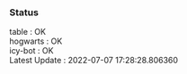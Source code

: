 ### Status


table : OK  
hogwarts : OK  
icy-bot : OK  
Latest Update : 2022-07-07 17:28:28.806360
